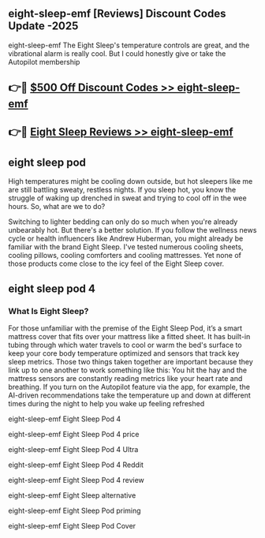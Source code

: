 ## eight-sleep-emf [Reviews​] Discount Codes Update -2025

eight-sleep-emf The Eight Sleep's temperature controls are great, and the vibrational alarm is really cool. But I could honestly give or take the Autopilot membership

## 👉🔴 [$500 Off Discount Codes >> eight-sleep-emf](http://download.freeplayer.one?title=eight-sleep-emf&ref=18-ES)

## 👉🔴 [Eight Sleep Reviews >> eight-sleep-emf](http://download.freeplayer.one?title=eight-sleep-emf&ref=18-ES)

## eight sleep pod

High temperatures might be cooling down outside, but hot sleepers like me are still battling sweaty, restless nights. If you sleep hot, you know the struggle of waking up drenched in sweat and trying to cool off in the wee hours. So, what are we to do?

Switching to lighter bedding can only do so much when you're already unbearably hot. But there's a better solution. If you follow the wellness news cycle or health influencers like Andrew Huberman, you might already be familiar with the brand Eight Sleep. I've tested numerous cooling sheets, cooling pillows, cooling comforters and cooling mattresses. Yet none of those products come close to the icy feel of the Eight Sleep cover.

## eight sleep pod 4

### What Is Eight Sleep?

For those unfamiliar with the premise of the Eight Sleep Pod, it’s a smart mattress cover that fits over your mattress like a fitted sheet. It has built-in tubing through which water travels to cool or warm the bed's surface to keep your core body temperature optimized and sensors that track key sleep metrics. Those two things taken together are important because they link up to one another to work something like this: You hit the hay and the mattress sensors are constantly reading metrics like your heart rate and breathing. If you turn on the Autopilot feature via the app, for example, the AI-driven recommendations take the temperature up and down at different times during the night to help you wake up feeling refreshed

eight-sleep-emf Eight Sleep Pod 4

eight-sleep-emf Eight Sleep Pod 4 price

eight-sleep-emf Eight Sleep Pod 4 Ultra

eight-sleep-emf Eight Sleep Pod 4 Reddit

eight-sleep-emf Eight Sleep Pod 4 review

eight-sleep-emf Eight Sleep alternative

eight-sleep-emf Eight Sleep Pod priming

eight-sleep-emf Eight Sleep Pod Cover